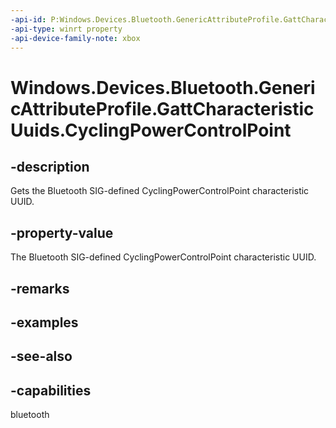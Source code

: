 ```yaml
---
-api-id: P:Windows.Devices.Bluetooth.GenericAttributeProfile.GattCharacteristicUuids.CyclingPowerControlPoint
-api-type: winrt property
-api-device-family-note: xbox
---
```


<!-- Property syntax
public System.Guid CyclingPowerControlPoint { get; }
-->

# Windows.Devices.Bluetooth.GenericAttributeProfile.GattCharacteristicUuids.CyclingPowerControlPoint

## -description
Gets the Bluetooth SIG-defined CyclingPowerControlPoint characteristic UUID.

## -property-value
The Bluetooth SIG-defined CyclingPowerControlPoint characteristic UUID.

## -remarks

## -examples

## -see-also

## -capabilities
bluetooth
